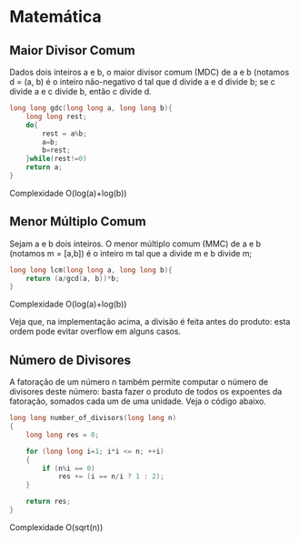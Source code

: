 # Matemática

## Maior Divisor Comum

Dados dois inteiros a e b, o maior divisor comum (MDC) de a e b (notamos d = (a, b) é o inteiro não-negativo d tal que d divide a e d divide b;
se c divide a e c divide b, então c divide d.


```c++
long long gdc(long long a, long long b){
    long long rest;
    do{
        rest = a%b;
        a=b;
        b=rest;
    }while(rest!=0)
    return a;
}

```
Complexidade O(log(a)+log(b))

## Menor Múltiplo Comum

Sejam a e b dois inteiros. O menor múltiplo comum (MMC) de a e b (notamos m = [a,b]) é o inteiro m tal que a divide m e b divide m;

```c++
long long lcm(long long a, long long b){
    return (a/gcd(a, b))*b;
}

```
Complexidade O(log(a)+log(b))

Veja que, na implementação acima, a divisão é feita antes do produto: esta ordem pode evitar overflow em alguns casos.


## Número de Divisores

A fatoração de um número n também permite computar o número de divisores deste número: basta fazer o produto de todos os expoentes da fatoração, somados cada um de uma unidade. Veja o código abaixo.

```c++
long long number_of_divisors(long long n)
{
    long long res = 0;

    for (long long i=1; i*i <= n; ++i)
    {
        if (n%i == 0)
            res += (i == n/i ? 1 : 2);
    }

    return res;
}
```
Complexidade O(sqrt(n))